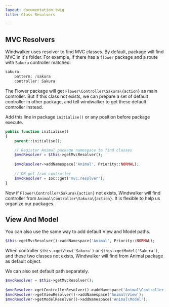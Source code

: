 ```yaml
---
layout: documentation.twig
title: Class Resolvers

---
```


## MVC Resolvers

Windwalker uses resolver to find MVC classes. By default, package will find MVC in it's folder. For example, if there
has a `flower` package and a route with `Sakura` controller matched:

``` php
sakura:
    pattern: /sakura
    controller: Sakura
```

The Flower package will get `Flower\Controller\Sakura\{action}` as main controller. But if this class not exists, 
we can prepare a set of default controller in other package, and tell windwalker to get these default controller instead.
 
Add this line in package `initialise()` or any position before package execute.

``` php
public function initialise()
{
    parent::initialise();

    // Register Animal package namespace to find classes
    $mvcResolver = $this->getMvcResolver();
    
    $mvcResolver->addNamespace('Animal', Priority::NORMAL);
    
    // OR get from controller
    $mvcResolver = Ioc::get('mvc.resolver');
}
```

Now if `Flower\Controller\Sakura\{action}` not exists, Windwalker will find controller from `Animal\Controller\Sakura\{action}`.
It is flexible to help us organize our packages.

## View And Model

You can also use the same way to add default View and Model paths.

``` php
$this->getMvcResolver()->addNamespace('Animal', Priority::NORMAL);
```

When controller `$this->getView('Sakura')` or `$this->getModel('Sakura')`, and these two classes not exists, Windwalker
will find from Animal package as default object.

We can also set default path separately.
 
``` php
$mvcResolver = $this->getMvcResolver();
		
$mvcResolver->getControllerResolver()->addNamespace('Animal\Controller');
$mvcResolver->getViewResolver()->addNamespace('Animal\View');
$mvcResolver->getModelResolver()->addNamespace('Animal\Model');
```
